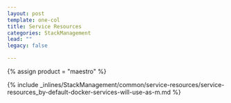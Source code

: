 ```yaml
---
layout: post
template: one-col
title: Service Resources
categories: StackManagement
lead: ""
legacy: false

---
```

{% assign product = "maestro" %}

{% include _inlines/StackManagement/common/service-resources/service-resources_by-default-docker-services-will-use-as-m.md %}
